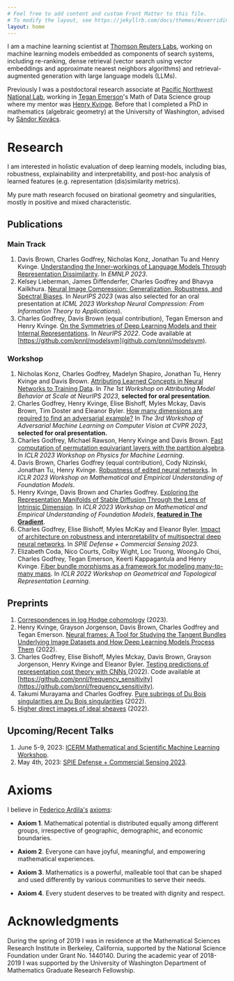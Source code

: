 ```yaml
---
# Feel free to add content and custom Front Matter to this file.
# To modify the layout, see https://jekyllrb.com/docs/themes/#overriding-theme-defaults
layout: home
---
```


I am a machine learning scientist at [Thomson Reuters
Labs](https://www.thomsonreuters.com/en/careers/our-jobs/join-thomson-reuters-labs.html),
working on machine learning models embedded as components of search systems,
including re-ranking, dense retrieval (vector search using vector embeddings and
approximate nearest neighbors algorithms) and
retrieval-augmented generation with large language models (LLMs).

Previously I was a postdoctoral research associate at [Pacific Northwest
National Lab](https://www.pnnl.gov/), working in [Tegan
Emerson](https://scholar.google.com/citations?user=sxRHY7MAAAAJ)'s Math of Data
Science group where my mentor was [Henry Kvinge](https://hkvinge.github.io/).
Before that I completed a PhD in mathematics (algebraic geometry) at the
University of Washington, advised by [S&aacute;ndor
Kov&aacute;cs](http://sites.math.washington.edu/~kovacs/current/index.html).

# Research

I am interested in holistic evaluation of deep learning models, including bias,
robustness, explainability and interpretability, and post-hoc analysis of
learned features (e.g. representation (dis)similarity metrics).
<!-- For the most
part I have worked with computer vision classifiers/segmenters, but more recently I have
experimented with natural language models, of both the generation (GPT) and
understanding (BERT) varieties. -->

My pure math research focused on birational geometry and singularities, mostly in
positive and mixed characteristic.

## Publications

### Main Track

1. Davis Brown, Charles Godfrey, Nicholas Konz, Jonathan Tu and Henry Kvinge.
   [Understanding the Inner-workings of Language Models Through Representation
   Dissimilarity](https://arxiv.org/abs/2310.14993).
   In *EMNLP 2023*.
1. Kelsey Lieberman, James Diffenderfer, Charles Godfrey and Bhavya Kailkhura.
    [Neural Image Compression: Generalization, Robustness, and Spectral
    Biases](https://openreview.net/forum?id=TEcYuwCS6v). In *NeurIPS 2023* (was
  also selected for an oral presentation at *ICML 2023 Workshop Neural
    Compression: From Information Theory to Applications*).
1. Charles Godfrey, Davis Brown (equal contribution), Tegan Emerson and Henry
  Kvinge. [On the Symmetries of Deep Learning Models and their Internal
  Representations](https://arxiv.org/abs/2205.14258). In *NeurIPS
  2022*. Code available at
  [https://github.com/pnnl/modelsym](github.com/pnnl/modelsym).

### Workshop

1. Nicholas Konz, Charles Godfrey, Madelyn Shapiro, Jonathan Tu, Henry
    Kvinge and  Davis Brown. [Attributing Learned Concepts in Neural Networks to
    Training Data](https://arxiv.org/abs/2310.03149). In *The 1st Workshop on
    Attributing Model Behavior at Scale at NeurIPS 2023*, **selected for oral presentation**.
1. Charles Godfrey, Henry Kvinge, Elise Bishoff, Myles Mckay, Davis Brown, Tim
    Doster and Eleanor Byler. [How many dimensions are required to find an
    adversarial example?](https://arxiv.org/abs/2303.14173) In *The 3rd Workshop
    of Adversarial Machine Learning on Computer Vision at CVPR 2023*, **selected
    for oral presentation.**
1. Charles Godfrey, Michael Rawson, Henry Kvinge and Davis Brown. [Fast
   computation of permutation equivariant layers with the partition
   algebra](https://arxiv.org/abs/2303.06208). In *ICLR 2023 Workshop on Physics
   for Machine Learning*.
1. Davis Brown, Charles Godfrey (equal contribution), Cody Nizinski, Jonathan
   Tu, Henry Kvinge. [Robustness of edited neural
   networks](https://arxiv.org/abs/2303.00046). In *ICLR 2023 Workshop on
   Mathematical and Empirical Understanding of Foundation Models*.
1. Henry Kvinge, Davis Brown and Charles Godfrey. [Exploring the Representation
   Manifolds of Stable Diffusion Through the Lens of Intrinsic
   Dimension](https://arxiv.org/abs/2302.09301). In *ICLR 2023 Workshop on
   Mathematical and Empirical Understanding of Foundation Models*, [**featured
   in The
   Gradient**](https://thegradientpub.substack.com/p/challenges-for-personal-robotics?utm_source=profile&utm_medium=reader2).
1. Charles Godfrey, Elise Bishoff, Myles McKay and Eleanor Byler. [Impact of architecture on robustness and interpretability of multispectral deep neural networks](https://arxiv.org/abs/2309.12463). In *SPIE Defense + Commercial Sensing 2023*.
1. Elizabeth Coda, Nico Courts, Colby Wight, Loc Truong, WoongJo Choi, Charles
   Godfrey, Tegan Emerson, Keerti Kappagantula and Henry Kvinge. [Fiber bundle
   morphisms as a framework for modeling many-to-many
   maps](https://arxiv.org/abs/2203.08189). In *ICLR 2022 Workshop on
   Geometrical and Topological Representation Learning*.

## Preprints

1. [Correspondences in log Hodge cohomology](https://arxiv.org/abs/2301.00517) (2023).
1. Henry Kvinge, Grayson Jorgenson, Davis Brown, Charles Godfrey and Tegan
   Emerson. [Neural frames: A Tool for Studying the Tangent Bundles Underlying
   Image Datasets and How Deep Learning Models Process
   Them](https://arxiv.org/abs/2211.10558) (2022).
1. Charles Godfrey, Elise Bishoff, Myles Mckay, Davis Brown, Grayson Jorgenson,
   Henry Kvinge and Eleanor Byler. [Testing predictions of representation cost
theory with CNNs ](https://arxiv.org/abs/2210.01257) (2022). Code available at
   [https://github.com/pnnl/frequency_sensitivity](https://github.com/pnnl/frequency_sensitivity).
1. Takumi Murayama and Charles Godfrey. [Pure subrings of Du Bois singularities
   are Du Bois singularities](https://arxiv.org/abs/2208.14429) (2022).
1. [Higher direct images of ideal sheaves](https://arxiv.org/abs/2207.01142) (2022).

## Upcoming/Recent Talks

1. June 5-9, 2023: [ICERM Mathematical and Scientific Machine Learning
   Workshop](https://icerm.brown.edu/topical_workshops/tw-23-msml/).  
1. May 4th, 2023: [SPIE Defense + Commercial Sensing
   2023](https://www.spie.org/conferences-and-exhibitions/defense-and-commercial-sensing?SSO=1).

# Axioms

I believe in [Federico Ardila's](http://math.sfsu.edu/federico/)
[axioms](https://www.ams.org/publications/journals/notices/201610/rnoti-p1164.pdf):

- **Axiom 1**. Mathematical potential is distributed equally among different groups, irrespective of geographic, demographic, and economic boundaries.

- **Axiom 2**. Everyone can have joyful, meaningful, and empowering mathematical experiences.

- **Axiom 3**. Mathematics is a powerful, malleable tool that can be shaped and used differently by various communities to serve their needs.

- **Axiom 4**. Every student deserves to be treated with dignity and respect.

# Acknowledgments

During the spring of 2019 I was in residence at the Mathematical Sciences
Research Institute in Berkeley, California, supported by the National Science
Foundation under Grant No. 1440140. During the academic year of 2018-2019 I was
supported by the University of Washington Department of Mathematics Graduate
Research Fellowship.
